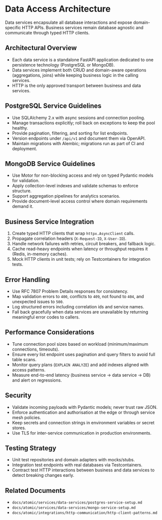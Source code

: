 # Data Access Architecture

Data services encapsulate all database interactions and expose domain-specific HTTP APIs. Business services remain database agnostic and communicate through typed HTTP clients.

## Architectural Overview

- Each data service is a standalone FastAPI application dedicated to one persistence technology (PostgreSQL or MongoDB).
- Data services implement both CRUD and domain-aware operations (aggregations, joins) while keeping business logic in the calling services.
- HTTP is the only approved transport between business and data services.

## PostgreSQL Service Guidelines

- Use SQLAlchemy 2.x with async sessions and connection pooling.
- Manage transactions explicitly; roll back on exceptions to keep the pool healthy.
- Provide pagination, filtering, and sorting for list endpoints.
- Version endpoints under `/api/v1` and document them via OpenAPI.
- Maintain migrations with Alembic; migrations run as part of CI and deployment.

## MongoDB Service Guidelines

- Use Motor for non-blocking access and rely on typed Pydantic models for validation.
- Apply collection-level indexes and validate schemas to enforce structure.
- Support aggregation pipelines for analytics scenarios.
- Provide document-level access control where domain requirements demand it.

## Business Service Integration

1. Create typed HTTP clients that wrap `httpx.AsyncClient` calls.
2. Propagate correlation headers (`X-Request-ID`, `X-User-ID`).
3. Handle network failures with retries, circuit breakers, and fallback logic.
4. Cache read-heavy endpoints when latency or throughput requires it (Redis, in-memory caches).
5. Mock HTTP clients in unit tests; rely on Testcontainers for integration tests.

## Error Handling

- Use RFC 7807 Problem Details responses for consistency.
- Map validation errors to `400`, conflicts to `409`, not found to `404`, and unexpected issues to `500`.
- Log structured errors including correlation ids and service names.
- Fall back gracefully when data services are unavailable by returning meaningful error codes to callers.

## Performance Considerations

- Tune connection pool sizes based on workload (minimum/maximum connections, timeouts).
- Ensure every list endpoint uses pagination and query filters to avoid full table scans.
- Monitor query plans (`EXPLAIN ANALYZE`) and add indexes aligned with access patterns.
- Measure end-to-end latency (business service → data service → DB) and alert on regressions.

## Security

- Validate incoming payloads with Pydantic models; never trust raw JSON.
- Enforce authentication and authorisation at the edge or through service mesh policies.
- Keep secrets and connection strings in environment variables or secret stores.
- Use TLS for inter-service communication in production environments.

## Testing Strategy

- Unit test repositories and domain adapters with mocks/stubs.
- Integration test endpoints with real databases via Testcontainers.
- Contract test HTTP interactions between business and data services to detect breaking changes early.

## Related Documents

- `docs/atomic/services/data-services/postgres-service-setup.md`
- `docs/atomic/services/data-services/mongo-service-setup.md`
- `docs/atomic/integrations/http-communication/http-client-patterns.md`

